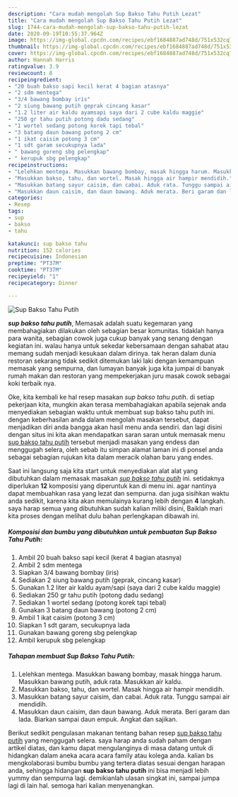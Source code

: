 ```yaml
---
description: "Cara mudah mengolah Sup Bakso Tahu Putih Lezat"
title: "Cara mudah mengolah Sup Bakso Tahu Putih Lezat"
slug: 1744-cara-mudah-mengolah-sup-bakso-tahu-putih-lezat
date: 2020-09-19T10:55:37.964Z
image: https://img-global.cpcdn.com/recipes/ebf1684887ad748d/751x532cq70/sup-bakso-tahu-putih-foto-resep-utama.jpg
thumbnail: https://img-global.cpcdn.com/recipes/ebf1684887ad748d/751x532cq70/sup-bakso-tahu-putih-foto-resep-utama.jpg
cover: https://img-global.cpcdn.com/recipes/ebf1684887ad748d/751x532cq70/sup-bakso-tahu-putih-foto-resep-utama.jpg
author: Hannah Harris
ratingvalue: 3.9
reviewcount: 8
recipeingredient:
- "20 buah bakso sapi kecil kerat 4 bagian atasnya"
- "2 sdm mentega"
- "3/4 bawang bombay iris"
- "2 siung bawang putih geprak cincang kasar"
- "1.2 liter air kaldu ayamsapi saya dari 2 cube kaldu maggie"
- "250 gr tahu putih potong dadu sedang"
- "1 wortel sedang potong korek tapi tebal"
- "3 batang daun bawang potong 2 cm"
- "1 ikat caisim potong 3 cm"
- "1 sdt garam secukupnya lada"
- " bawang goreng sbg pelengkap"
- " kerupuk sbg pelengkap"
recipeinstructions:
- "Lelehkan mentega. Masukkan bawang bombay, masak hingga harum. Masukkan bawang putih, aduk rata. Masukkan air kaldu."
- "Masukkan bakso, tahu, dan wortel. Masak hingga air hampir mendidih."
- "Masukkan batang sayur caisim, dan cabai. Aduk rata. Tunggu sampai air mendidih."
- "Masukkan daun caisim, dan daun bawang. Aduk merata. Beri garam dan lada. Biarkan sampai daun empuk. Angkat dan sajikan."
categories:
- Resep
tags:
- sup
- bakso
- tahu

katakunci: sup bakso tahu 
nutrition: 152 calories
recipecuisine: Indonesian
preptime: "PT37M"
cooktime: "PT37M"
recipeyield: "1"
recipecategory: Dinner

---
```



![Sup Bakso Tahu Putih](https://img-global.cpcdn.com/recipes/ebf1684887ad748d/751x532cq70/sup-bakso-tahu-putih-foto-resep-utama.jpg)

<b><i>sup bakso tahu putih</i></b>, Memasak adalah suatu kegemaran yang membahagiakan dilakukan oleh sebagian besar komunitas. tidaklah hanya para wanita, sebagian cowok juga cukup banyak yang senang dengan kegiatan ini. walau hanya untuk sekedar kebersamaan dengan sahabat atau memang sudah menjadi kesukaan dalam dirinya. tak heran dalam dunia restoran sekarang tidak sedikit ditemukan laki laki dengan kemampuan memasak yang sempurna, dan lumayan banyak juga kita jumpai di banyak rumah makan dan restoran yang mempekerjakan juru masak cowok sebagai koki terbaik nya.



Oke, kita kembali ke hal resep masakan <i>sup bakso tahu putih</i>. di setiap pekerjaan kita, mungkin akan terasa membahagiakan apabila sejenak anda menyediakan sebagian waktu untuk membuat sup bakso tahu putih ini. dengan keberhasilan anda dalam mengolah masakan tersebut, dapat menjadikan diri anda bangga akan hasil menu anda sendiri. dan lagi disini dengan situs ini kita akan mendapatkan saran saran untuk memasak menu <u>sup bakso tahu putih</u> tersebut menjadi masakan yang endess dan menggugah selera, oleh sebab itu simpan alamat laman ini di ponsel anda sebagai sebagian rujukan kita dalam meracik olahan baru yang endes.


Saat ini langsung saja kita start untuk menyediakan alat alat yang dibutuhkan dalam memasak masakan <u><i>sup bakso tahu putih</i></u> ini. setidaknya diperlukan <b>12</b> komposisi yang diperuntuk kan di menu ini. agar nantinya dapat membuahkan rasa yang lezat dan sempurna. dan juga sisihkan waktu anda sedikit, karena kita akan memulainya kurang lebih dengan <b>4</b> langkah. saya harap semua yang dibutuhkan sudah kalian miliki disini, Baiklah mari kita proses dengan melihat dulu bahan perlengkapan dibawah ini.

<!--inarticleads1-->

##### Komposisi dan bumbu yang dibutuhkan untuk pembuatan Sup Bakso Tahu Putih:

1. Ambil 20 buah bakso sapi kecil (kerat 4 bagian atasnya)
1. Ambil 2 sdm mentega
1. Siapkan 3/4 bawang bombay (iris)
1. Sediakan 2 siung bawang putih (geprak, cincang kasar)
1. Gunakan 1.2 liter air kaldu ayam/sapi (saya dari 2 cube kaldu maggie)
1. Sediakan 250 gr tahu putih (potong dadu sedang)
1. Sediakan 1 wortel sedang (potong korek tapi tebal)
1. Gunakan 3 batang daun bawang (potong 2 cm)
1. Ambil 1 ikat caisim (potong 3 cm)
1. Siapkan 1 sdt garam, secukupnya lada
1. Gunakan  bawang goreng sbg pelengkap
1. Ambil  kerupuk sbg pelengkap




<!--inarticleads2-->

##### Tahapan membuat Sup Bakso Tahu Putih:

1. Lelehkan mentega. Masukkan bawang bombay, masak hingga harum. Masukkan bawang putih, aduk rata. Masukkan air kaldu.
1. Masukkan bakso, tahu, dan wortel. Masak hingga air hampir mendidih.
1. Masukkan batang sayur caisim, dan cabai. Aduk rata. Tunggu sampai air mendidih.
1. Masukkan daun caisim, dan daun bawang. Aduk merata. Beri garam dan lada. Biarkan sampai daun empuk. Angkat dan sajikan.




Berikut sedikit pengulasan makanan tentang bahan resep <u>sup bakso tahu putih</u> yang menggugah selera. saya harap anda sudah paham dengan artikel diatas, dan kamu dapat mengulanginya di masa datang untuk di hidangkan dalam aneka acara acara family atau kolega anda. kalian bs mengkolaborasi bumbu bumbu yang tertera diatas sesuai dengan harapan anda, sehingga hidangan <b>sup bakso tahu putih</b> ini bisa menjadi lebih yummy dan sempurna lagi. demikianlah ulasan singkat ini, sampai jumpa lagi di lain hal. semoga hari kalian menyenangkan.
